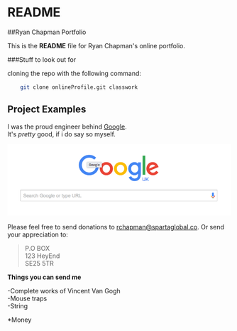 # README

##Ryan Chapman Portfolio

This is the **README** file for Ryan Chapman's online portfolio.

###Stuff to look out for

cloning the repo with the following command:  

```bash
	git clone onlineProfile.git classwork	
```

## Project Examples

I was the proud engineer behind [Google](www.google.com).  
It's *pretty* good, if i do say so myself.

![the Google Homepage](googleHomepage.png)  

Please feel free to send donations to <rchapman@spartaglobal.co>. Or send your appreciation to:  

>P.O BOX  
>123 HeyEnd  
>SE25 5TR


**Things you can send me**  

-Complete works of Vincent Van Gogh  
-Mouse traps  
-String  


*Money